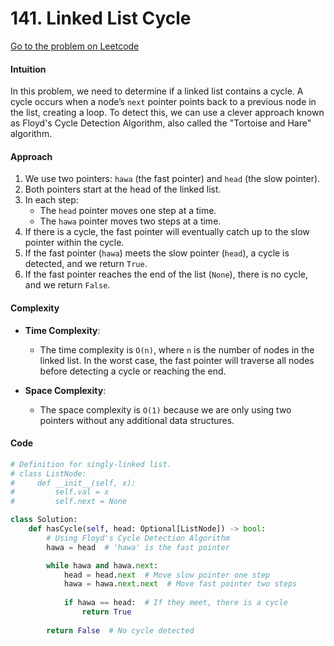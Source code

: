 # 141. Linked List Cycle

[Go to the problem on Leetcode](https://leetcode.com/problems/linked-list-cycle/)

#### Intuition
In this problem, we need to determine if a linked list contains a cycle. A cycle occurs when a node’s `next` pointer points back to a previous node in the list, creating a loop. To detect this, we can use a clever approach known as Floyd's Cycle Detection Algorithm, also called the "Tortoise and Hare" algorithm.

#### Approach
1. We use two pointers: `hawa` (the fast pointer) and `head` (the slow pointer).
2. Both pointers start at the head of the linked list.
3. In each step:
   - The `head` pointer moves one step at a time.
   - The `hawa` pointer moves two steps at a time.
4. If there is a cycle, the fast pointer will eventually catch up to the slow pointer within the cycle.
5. If the fast pointer (`hawa`) meets the slow pointer (`head`), a cycle is detected, and we return `True`.
6. If the fast pointer reaches the end of the list (`None`), there is no cycle, and we return `False`.

#### Complexity

- **Time Complexity**: 
  - The time complexity is `O(n)`, where `n` is the number of nodes in the linked list. In the worst case, the fast pointer will traverse all nodes before detecting a cycle or reaching the end.

- **Space Complexity**: 
  - The space complexity is `O(1)` because we are only using two pointers without any additional data structures.

#### Code

```python
# Definition for singly-linked list.
# class ListNode:
#     def __init__(self, x):
#         self.val = x
#         self.next = None

class Solution:
    def hasCycle(self, head: Optional[ListNode]) -> bool:
        # Using Floyd's Cycle Detection Algorithm
        hawa = head  # 'hawa' is the fast pointer

        while hawa and hawa.next:
            head = head.next  # Move slow pointer one step
            hawa = hawa.next.next  # Move fast pointer two steps
            
            if hawa == head:  # If they meet, there is a cycle
                return True
        
        return False  # No cycle detected